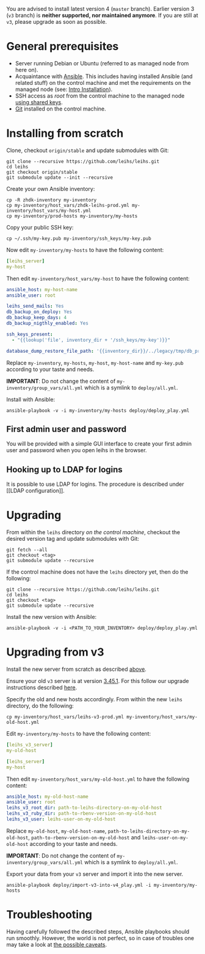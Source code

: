 You are advised to install latest version 4 (`master` branch). Earlier version 3 (`v3` branch) is **neither supported, nor maintained anymore**. If you are still at `v3`, please upgrade as soon as possible.

# General prerequisites

* Server running Debian or Ubuntu (referred to as managed node from here on).
* Acquaintance with [Ansible](https://docs.ansible.com/). This includes having installed Ansible (and related stuff) on the control machine and met the requirements on the managed node (see: [Intro Installation](https://docs.ansible.com/ansible/intro_installation.html)).
* SSH access as *root* from the control machine to the managed node [using shared keys](https://wiki.debian.org/SSH#Using_shared_keys).
* [Git](https://git-scm.com/) installed on the control machine.

# Installing from scratch

Clone, checkout `origin/stable` and update submodules with Git:
```
git clone --recursive https://github.com/leihs/leihs.git
cd leihs
git checkout origin/stable
git submodule update --init --recursive
```

Create your own Ansible inventory:
```
cp -R zhdk-inventory my-inventory
cp my-inventory/host_vars/zhdk-leihs-prod.yml my-inventory/host_vars/my-host.yml
cp my-inventory/prod-hosts my-inventory/my-hosts
```

Copy your public SSH key:
```
cp ~/.ssh/my-key.pub my-inventory/ssh_keys/my-key.pub
```

Now edit `my-inventory/my-hosts` to have the following content:
```yaml
[leihs_server]
my-host
```

Then edit `my-inventory/host_vars/my-host` to have the following content:
```yaml
ansible_host: my-host-name
ansible_user: root

leihs_send_mails: Yes
db_backup_on_deploy: Yes
db_backup_keep_days: 4
db_backup_nigthly_enabled: Yes

ssh_keys_present:
  - "{{lookup('file', inventory_dir + '/ssh_keys/my-key')}}"

database_dump_restore_file_path: '{{inventory_dir}}/../legacy/tmp/db_production.pgbin'
```

Replace `my-inventory`, `my-hosts`, `my-host`, `my-host-name` and `my-key.pub` according to your taste and needs.

**IMPORTANT**: Do not change the content of `my-inventory/group_vars/all.yml` which is a symlink to `deploy/all.yml`. 

Install with Ansible:
```
ansible-playbook -v -i my-inventory/my-hosts deploy/deploy_play.yml
```

## First admin user and password

You will be provided with a simple GUI interface to create your first admin user and password when you open leihs in the browser.

## Hooking up to LDAP for logins

It is possible to use LDAP for logins. The procedure is described under [[LDAP configuration]].

# Upgrading

From within the `leihs` directory *on the control machine*, checkout the desired version tag and update submodules with Git:
```
git fetch --all
git checkout <tag>
git submodule update --recursive
```

If the control machine does not have the `leihs` directory yet, then do the following:
```
git clone --recursive https://github.com/leihs/leihs.git
cd leihs
git checkout <tag>
git submodule update --recursive
```

Install the new version with Ansible:
```
ansible-playbook -v -i <PATH_TO_YOUR_INVENTORY> deploy/deploy_play.yml
```

# Upgrading from v3

Install the new server from scratch as described [above](https://github.com/leihs/leihs/wiki/Deployment#installing-from-scratch).

Ensure your old `v3` server is at version [3.45.1](https://github.com/leihs/leihs/releases/tag/3.45.1). For this follow our upgrade instructions described [here](https://github.com/leihs/leihs/wiki/Upgrades).

Specify the old and new hosts accordingly. From within the new `leihs` directory, do the following:
```
cp my-inventory/host_vars/leihs-v3-prod.yml my-inventory/host_vars/my-old-host.yml
```

Edit `my-inventory/my-hosts` to have the following content:
```yaml
[leihs_v3_server]
my-old-host

[leihs_server]
my-host
```

Then edit `my-inventory/host_vars/my-old-host.yml` to have the following content:
```yaml
ansible_host: my-old-host-name
ansible_user: root
leihs_v3_root_dir: path-to-leihs-directory-on-my-old-host
leihs_v3_ruby_dir: path-to-rbenv-version-on-my-old-host
leihs_v3_user: leihs-user-on-my-old-host
```
Replace `my-old-host`, `my-old-host-name`, `path-to-leihs-directory-on-my-old-host`, `path-to-rbenv-version-on-my-old-host` and `leihs-user-on-my-old-host` according to your taste and needs.

**IMPORTANT**: Do not change the content of `my-inventory/group_vars/all.yml` which is a symlink to `deploy/all.yml`. 

Export your data from your `v3` server and import it into the new server.
```
ansible-playbook deploy/import-v3-into-v4_play.yml -i my-inventory/my-hosts
```

# Troubleshooting

Having carefully followed the described steps, Ansible playbooks should run smoothly. However, the world is not perfect, so in case of troubles one may take a look at [the possible caveats](https://github.com/leihs/leihs/wiki/Deployment-Caveats).
